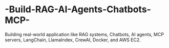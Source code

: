 # -Build-RAG-AI-Agents-Chatbots-MCP-
Building real-world application like RAG systems, Chatbots, AI agents, MCP servers, LangChain, LlamaIndex, CrewAI, Docker, and AWS EC2.
